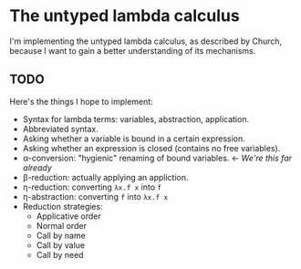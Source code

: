 # The untyped lambda calculus

I'm implementing the untyped lambda calculus, as described by Church, because I
want to gain a better understanding of its mechanisms.

## TODO

Here's the things I hope to implement:

* Syntax for lambda terms: variables, abstraction, application.
* Abbreviated syntax.
* Asking whether a variable is bound in a certain expression.
* Asking whether an expression is closed (contains no free variables).
* α-conversion: "hygienic" renaming of bound variables. ← *We're this far already*
* β-reduction: actually applying an appliction.
* η-reduction: converting `λx.f x` into `f`
* η-abstraction: converting `f` into `λx.f x`
* Reduction strategies:
    * Applicative order
    * Normal order
    * Call by name
    * Call by value
    * Call by need
